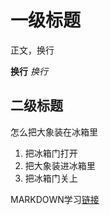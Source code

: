 # 一级标题

正文，换行

**换行** 
*换行*


## 二级标题

怎么把大象装在冰箱里
1. 把冰箱门打开
2. 把大象装进冰箱里
3. 把冰箱门关上

MARKDOWN学习[链接](https://www.limfx.pro/ReadArticle/57/yi-zhong-xie-zuo-de-xin-fang-fa)



